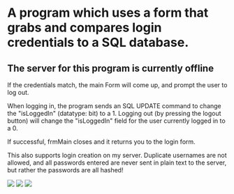 <h1>A program which uses a form that grabs and compares login credentials to a SQL database.</h1>
<h2>The server for this program is currently offline</h2>

If the credentials match, the main Form will come up, and prompt the user to log out.

When logging in, the program sends an SQL UPDATE command to change the "isLoggedIn" (datatype: bit) to a 1. 
Logging out (by pressing the logout button) will change the "isLoggedIn" field for the user currently logged in to a 0. 

If successful, frmMain closes and it returns you to the login form.  


This also supports login creation on my server. Duplicate usernames are not allowed, and all passwords entered are never sent in plain text to the server, but rather the passwords are all hashed! 



<img src="https://github.com/jacobbetz/LoginSQL/blob/master/login.png">
<img src="https://github.com/jacobbetz/LoginSQL/blob/master/auth.png">
<img src="https://github.com/jacobbetz/LoginSQL/blob/master/logout.png">
